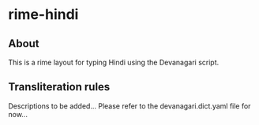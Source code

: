 # rime-hindi

## About
This is a rime layout for typing Hindi using the Devanagari script.

## Transliteration rules
Descriptions to be added...
Please refer to the devanagari.dict.yaml file for now...

